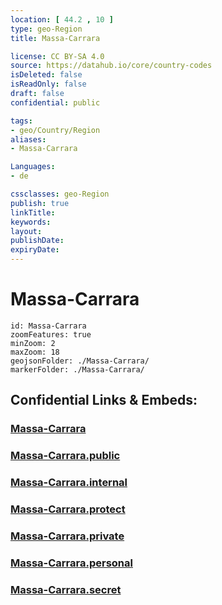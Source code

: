 ```yaml
---
location: [ 44.2 , 10 ] 
type: geo-Region
title: Massa-Carrara

license: CC BY-SA 4.0
source: https://datahub.io/core/country-codes
isDeleted: false
isReadOnly: false
draft: false
confidential: public

tags:
- geo/Country/Region
aliases:
- Massa-Carrara

Languages:
- de

cssclasses: geo-Region
publish: true
linkTitle: 
keywords: 
layout: 
publishDate: 
expiryDate: 
---
```


# Massa-Carrara

```leaflet
id: Massa-Carrara
zoomFeatures: true 
minZoom: 2 
maxZoom: 18
geojsonFolder: ./Massa-Carrara/
markerFolder: ./Massa-Carrara/
```


## Confidential Links & Embeds: 

### [Massa-Carrara](/_Standards/Earth/Continent/Europe/Europe~South/Italy/regions~Italy/Tuscany/Massa-Carrara.md) 

### [Massa-Carrara.public](/_public/Earth/Continent/Europe/Europe~South/Italy/regions~Italy/Tuscany/Massa-Carrara.public.md) 

### [Massa-Carrara.internal](/_internal/Earth/Continent/Europe/Europe~South/Italy/regions~Italy/Tuscany/Massa-Carrara.internal.md) 

### [Massa-Carrara.protect](/_protect/Earth/Continent/Europe/Europe~South/Italy/regions~Italy/Tuscany/Massa-Carrara.protect.md) 

### [Massa-Carrara.private](/_private/Earth/Continent/Europe/Europe~South/Italy/regions~Italy/Tuscany/Massa-Carrara.private.md) 

### [Massa-Carrara.personal](/_personal/Earth/Continent/Europe/Europe~South/Italy/regions~Italy/Tuscany/Massa-Carrara.personal.md) 

### [Massa-Carrara.secret](/_secret/Earth/Continent/Europe/Europe~South/Italy/regions~Italy/Tuscany/Massa-Carrara.secret.md)

